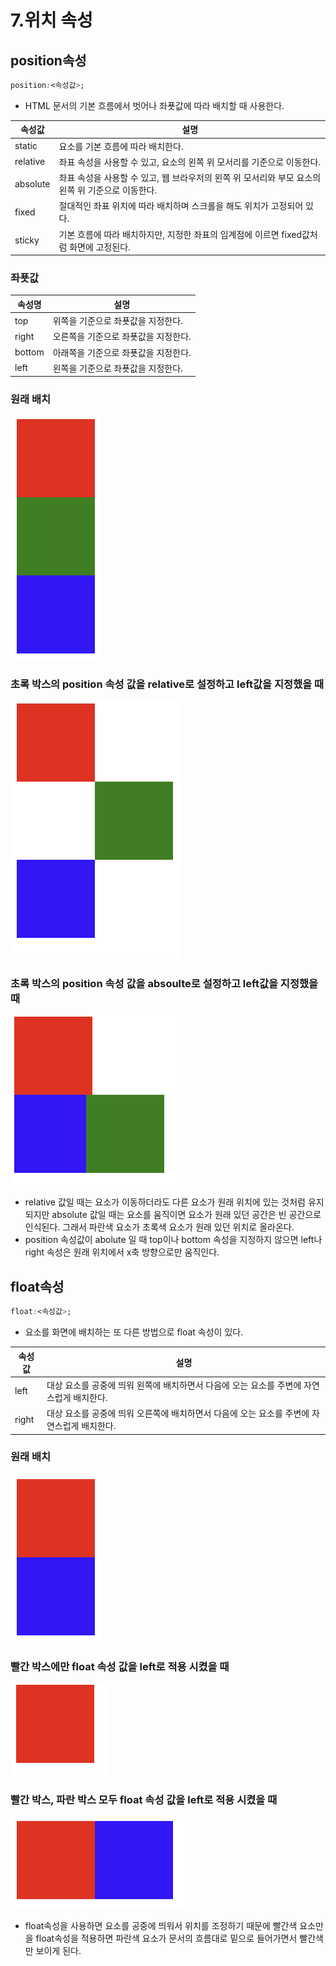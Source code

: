 # 7.위치 속성

## position속성

```css
position:<속성값>;
```

- HTML 문서의 기본 흐름에서 벗어나 좌푯값에 따라 배치할 때 사용한다.

| 속성값 | 설명 |
| --- | --- |
| static | 요소를 기본 흐름에 따라 배치한다. |
| relative | 좌표 속성을 사용할 수 있고, 요소의 왼쪽 위 모서리를 기준으로 이동한다. |
| absolute | 좌표 속성을 사용할 수 있고, 웹 브라우저의 왼쪽 위 모서리와 부모 요소의 왼쪽 위 기준으로 이동한다. |
| fixed | 절대적인 좌표 위치에 따라 배치하며 스크롤을 해도 위치가 고정되어 있다. |
| sticky | 기본 흐름에 따라 배치하지만, 지정한 좌표의 임계점에 이르면 fixed값처럼 화면에 고정된다. |

### 좌푯값

| 속성명 | 설명 |
| --- | --- |
| top | 위쪽을 기준으로 좌푯값을 지정한다. |
| right | 오른쪽을 기준으로 좌푯값을 지정한다. |
| bottom | 아래쪽을 기준으로 좌푯값을 지정한다. |
| left | 왼쪽을 기준으로 좌푯값을 지정한다. |

### 원래 배치

![image.png](./img/스크린샷1)

### 초록 박스의 position 속성 값을 relative로 설정하고 left값을 지정했을 때

![image.png](./img/스크린샷2)

### 초록 박스의 position 속성 값을 absoulte로 설정하고 left값을 지정했을 때

![image.png](./img/스크린샷3)

- relative 값일 때는 요소가 이동하더라도 다른 요소가 원래 위치에 있는 것처럼 유지되지만 absolute 값일 때는 요소를 움직이면 요소가 원래 있던 공간은 빈 공간으로 인식된다. 그래서 파란색 요소가 초록색 요소가 원래 있던 위치로 올라온다.
- position 속성값이 abolute 일 때 top이나 bottom 속성을 지정하지 않으면 left나 right 속성은 원래 위치에서 x축 방향으로만 움직인다.

## float속성

```css
float:<속성값>;
```

- 요소를 화면에 배치하는 또 다른 방법으로 float 속성이 있다.

| 속성값 | 설명 |
| --- | --- |
| left | 대상 요소를 공중에 띄워 왼쪽에 배치하면서 다음에 오는 요소를 주변에 자연스럽게 배치한다. |
| right | 대상 요소를 공중에 띄워 오른쪽에 배치하면서 다음에 오는 요소를 주변에 자연스럽게 배치한다. |

### 원래 배치

![image.png](./img/스크린샷4)

### 빨간 박스에만 float 속성 값을 left로 적용 시켰을 때

![image.png](./img/스크린샷5)

### 빨간 박스, 파란 박스 모두 float 속성 값을 left로 적용 시켰을 때

![image.png](./img/스크린샷6)

- float속성을 사용하면 요소를 공중에 띄워서 위치를 조정하기 때문에 빨간색 요소만을 float속성을 적용하면 파란색 요소가 문서의 흐름대로 밑으로 들어가면서 빨간색만 보이게 된다.
